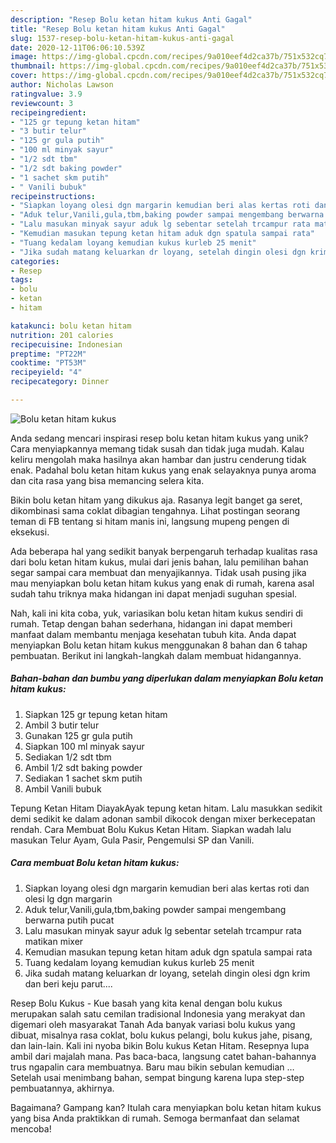 ```yaml
---
description: "Resep Bolu ketan hitam kukus Anti Gagal"
title: "Resep Bolu ketan hitam kukus Anti Gagal"
slug: 1537-resep-bolu-ketan-hitam-kukus-anti-gagal
date: 2020-12-11T06:06:10.539Z
image: https://img-global.cpcdn.com/recipes/9a010eef4d2ca37b/751x532cq70/bolu-ketan-hitam-kukus-foto-resep-utama.jpg
thumbnail: https://img-global.cpcdn.com/recipes/9a010eef4d2ca37b/751x532cq70/bolu-ketan-hitam-kukus-foto-resep-utama.jpg
cover: https://img-global.cpcdn.com/recipes/9a010eef4d2ca37b/751x532cq70/bolu-ketan-hitam-kukus-foto-resep-utama.jpg
author: Nicholas Lawson
ratingvalue: 3.9
reviewcount: 3
recipeingredient:
- "125 gr tepung ketan hitam"
- "3 butir telur"
- "125 gr gula putih"
- "100 ml minyak sayur"
- "1/2 sdt tbm"
- "1/2 sdt baking powder"
- "1 sachet skm putih"
- " Vanili bubuk"
recipeinstructions:
- "Siapkan loyang olesi dgn margarin kemudian beri alas kertas roti dan olesi lg dgn margarin"
- "Aduk telur,Vanili,gula,tbm,baking powder sampai mengembang berwarna putih pucat"
- "Lalu masukan minyak sayur aduk lg sebentar setelah trcampur rata matikan mixer"
- "Kemudian masukan tepung ketan hitam aduk dgn spatula sampai rata"
- "Tuang kedalam loyang kemudian kukus kurleb 25 menit"
- "Jika sudah matang keluarkan dr loyang, setelah dingin olesi dgn krim dan beri keju parut...."
categories:
- Resep
tags:
- bolu
- ketan
- hitam

katakunci: bolu ketan hitam 
nutrition: 201 calories
recipecuisine: Indonesian
preptime: "PT22M"
cooktime: "PT53M"
recipeyield: "4"
recipecategory: Dinner

---
```



![Bolu ketan hitam kukus](https://img-global.cpcdn.com/recipes/9a010eef4d2ca37b/751x532cq70/bolu-ketan-hitam-kukus-foto-resep-utama.jpg)

Anda sedang mencari inspirasi resep bolu ketan hitam kukus yang unik? Cara menyiapkannya memang tidak susah dan tidak juga mudah. Kalau keliru mengolah maka hasilnya akan hambar dan justru cenderung tidak enak. Padahal bolu ketan hitam kukus yang enak selayaknya punya aroma dan cita rasa yang bisa memancing selera kita.

Bikin bolu ketan hitam yang dikukus aja. Rasanya legit banget ga seret, dikombinasi sama coklat dibagian tengahnya. Lihat postingan seorang teman di FB tentang si hitam manis ini, langsung mupeng pengen di eksekusi.

Ada beberapa hal yang sedikit banyak berpengaruh terhadap kualitas rasa dari bolu ketan hitam kukus, mulai dari jenis bahan, lalu pemilihan bahan segar sampai cara membuat dan menyajikannya. Tidak usah pusing jika mau menyiapkan bolu ketan hitam kukus yang enak di rumah, karena asal sudah tahu triknya maka hidangan ini dapat menjadi suguhan spesial.


Nah, kali ini kita coba, yuk, variasikan bolu ketan hitam kukus sendiri di rumah. Tetap dengan bahan sederhana, hidangan ini dapat memberi manfaat dalam membantu menjaga kesehatan tubuh kita. Anda dapat menyiapkan Bolu ketan hitam kukus menggunakan 8 bahan dan 6 tahap pembuatan. Berikut ini langkah-langkah dalam membuat hidangannya.

<!--inarticleads1-->

##### Bahan-bahan dan bumbu yang diperlukan dalam menyiapkan Bolu ketan hitam kukus:

1. Siapkan 125 gr tepung ketan hitam
1. Ambil 3 butir telur
1. Gunakan 125 gr gula putih
1. Siapkan 100 ml minyak sayur
1. Sediakan 1/2 sdt tbm
1. Ambil 1/2 sdt baking powder
1. Sediakan 1 sachet skm putih
1. Ambil  Vanili bubuk


Tepung Ketan Hitam DiayakAyak tepung ketan hitam. Lalu masukkan sedikit demi sedikit ke dalam adonan sambil dikocok dengan mixer berkecepatan rendah. Cara Membuat Bolu Kukus Ketan Hitam. Siapkan wadah lalu masukan Telur Ayam, Gula Pasir, Pengemulsi SP dan Vanili. 

<!--inarticleads2-->

##### Cara membuat Bolu ketan hitam kukus:

1. Siapkan loyang olesi dgn margarin kemudian beri alas kertas roti dan olesi lg dgn margarin
1. Aduk telur,Vanili,gula,tbm,baking powder sampai mengembang berwarna putih pucat
1. Lalu masukan minyak sayur aduk lg sebentar setelah trcampur rata matikan mixer
1. Kemudian masukan tepung ketan hitam aduk dgn spatula sampai rata
1. Tuang kedalam loyang kemudian kukus kurleb 25 menit
1. Jika sudah matang keluarkan dr loyang, setelah dingin olesi dgn krim dan beri keju parut....


Resep Bolu Kukus - Kue basah yang kita kenal dengan bolu kukus merupakan salah satu cemilan tradisional Indonesia yang merakyat dan digemari oleh masyarakat Tanah Ada banyak variasi bolu kukus yang dibuat, misalnya rasa coklat, bolu kukus pelangi, bolu kukus jahe, pisang, dan lain-lain. Kali ini nyoba bikin Bolu kukus Ketan Hitam. Resepnya lupa ambil dari majalah mana. Pas baca-baca, langsung catet bahan-bahannya trus ngapalin cara membuatnya. Baru mau bikin sebulan kemudian … Setelah usai menimbang bahan, sempat bingung karena lupa step-step pembuatannya, akhirnya. 

Bagaimana? Gampang kan? Itulah cara menyiapkan bolu ketan hitam kukus yang bisa Anda praktikkan di rumah. Semoga bermanfaat dan selamat mencoba!
